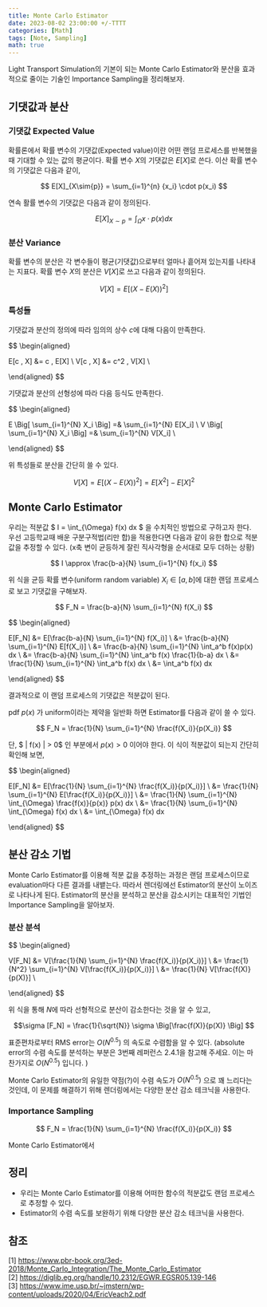 ```yaml
---
title: Monte Carlo Estimator
date: 2023-08-02 23:00:00 +/-TTTT
categories: [Math]
tags: [Note, Sampling]  
math: true
---
```


Light Transport Simulation의 기본이 되는 Monte Carlo Estimator와 분산을 효과적으로 줄이는 기술인 Importance Sampling을 정리해보자.

## 기댓값과 분산

### 기댓값 Expected Value

확률론에서 확률 변수의 기댓값(Expected value)이란 어떤 랜덤 프로세스를 반복했을 때 기대할 수 있는 값의 평균이다. 확률 변수 $X$의 기댓값은 $E[X]$로 쓴다. 이산 확률 변수의 기댓값은 다음과 같이, 

$$ E[X]_{X\sim{p}} = \sum_{i=1}^{n} {x_i} \cdot p(x_i) $$

연속 활률 변수의 기댓값은 다음과 같이 정의된다.

$$ E[X]_{X\sim{p}} = \int_{\Omega} x \cdot p(x) dx$$

### 분산 Variance

확률 변수의 분산은 각 변수들이 평균(기댓값)으로부터 얼마나 흩어져 있는지를 나타내는 지표다. 확률 변수 $X$의 분산은 $V[X]$로 쓰고 다음과 같이 정의된다.

$$ V[X] = E[(X-E(X))^2] $$

### 특성들

기댓값과 분산의 정의에 따라 임의의 상수 $c$에 대해 다음이 만족한다.

$$ \begin{aligned} 

E[c \, X] &= c \, E[X] \\
V[c \, X] &= c^2 \, V[X] \\

\end{aligned} $$

기댓값과 분산의 선형성에 따라 다음 등식도 만족한다.

$$ \begin{aligned} 

E \Big[ \sum_{i=1}^{N} X_i \Big] =& \sum_{i=1}^{N} E[X_i] \\
V \Big[ \sum_{i=1}^{N} X_i \Big] =& \sum_{i=1}^{N} V[X_i] \\

\end{aligned} $$

위 특성들로 분산을 간단히 쓸 수 있다.

$$ V[X] = E[(X-E(X))^2] = E[X^2] - E[X]^2 $$

## Monte Carlo Estimator

우리는 적분값 $ I = \int_{\Omega} f(x) dx $ 을 수치적인 방법으로 구하고자 한다. 우선 고등학교때 배운 구분구적법(리만 합)을 적용한다면 다음과 같이 유한 합으로 적분 값을 추정할 수 있다. (x축 변이 균등하게 잘린 직사각형을 순서대로 모두 더하는 상황)

$$ I \approx \frac{b-a}{N} \sum_{i=1}^{N}  f(x_i) $$

위 식을 균등 확률 변수(uniform random variable) $X_i \in [a,b]$에 대한 랜덤 프로세스로 보고 기댓값을 구해보자.

$$ F_N = \frac{b-a}{N} \sum_{i=1}^{N} f(X_i) $$

$$ \begin{aligned} 

E[F_N] &= E[\frac{b-a}{N} \sum_{i=1}^{N} f(X_i)] \\ 
&= \frac{b-a}{N} \sum_{i=1}^{N} E[f(X_i)] \\
&= \frac{b-a}{N} \sum_{i=1}^{N} \int_a^b f(x)p(x) dx \\
&= \frac{b-a}{N} \sum_{i=1}^{N} \int_a^b f(x) \frac{1}{b-a} dx \\
&= \frac{1}{N} \sum_{i=1}^{N} \int_a^b f(x) dx \\
&= \int_a^b f(x) dx 

\end{aligned} $$

결과적으로 이 랜덤 프로세스의 기댓값은 적분값이 된다.

pdf $p(x)$ 가 uniform이라는 제약을 일반화 하면 Estimator를 다음과 같이 쓸 수 있다.

$$ F_N = \frac{1}{N} \sum_{i=1}^{N} \frac{f(X_i)}{p(X_i)} $$

단, $ \| f(x) \| > 0$ 인 부분에서 $p(x) > 0$ 이어야 한다. 이 식이 적분값이 되는지 간단히 확인해 보면, 

$$ \begin{aligned} 

E[F_N] &= E[\frac{1}{N} \sum_{i=1}^{N} \frac{f(X_i)}{p(X_i)}] \\ 
&= \frac{1}{N} \sum_{i=1}^{N} E[\frac{f(X_i)}{p(X_i)}] \\
&= \frac{1}{N} \sum_{i=1}^{N} \int_{\Omega} \frac{f(x)}{p(x)} p(x) dx \\
&= \frac{1}{N} \sum_{i=1}^{N} \int_{\Omega} f(x) dx \\
&= \int_{\Omega} f(x) dx 

\end{aligned} $$

## 분산 감소 기법

Monte Carlo Estimator를 이용해 적분 값을 추정하는 과정은 랜덤 프로세스이므로 evaluation마다 다른 결과를 내뱉는다. 따라서 렌더링에선 Estimator의 분산이 노이즈로 나타나게 된다. Estimator의 분산을 분석하고 분산을 감소시키는 대표적인 기법인 Importance Sampling을 알아보자.

### 분산 분석

$$ \begin{aligned} 

V[F_N] &= V[\frac{1}{N} \sum_{i=1}^{N} \frac{f(X_i)}{p(X_i)}] \\ 
&= \frac{1}{N^2} \sum_{i=1}^{N} V[\frac{f(X_i)}{p(X_i)}] \\ 
&= \frac{1}{N} V[\frac{f(X)}{p(X)}] \\

\end{aligned} $$

위 식을 통해 $N$에 따라 선형적으로 분산이 감소한다는 것을 알 수 있고,

$$\sigma [F_N] = \frac{1}{\sqrt{N}} \sigma \Big[\frac{f(X)}{p(X)} \Big] $$

표준편차로부터 RMS error는 $O(N^{0.5})$ 의 속도로 수렴함을 알 수 있다. (absolute error의 수렴 속도를 분석하는 부분은 3번째 레퍼런스 2.4.1을 참고해 주세요. 이는 마찬가지로 $O(N^{0.5})$ 입니다. )

Monte Carlo Estimator의 유일한 약점(?)이 수렴 속도가 $O(N^{0.5})$ 으로 꽤 느리다는 것인데, 이 문제를 해결하기 위해 렌더링에서는 다양한 분산 감소 테크닉을 사용한다. 

### Importance Sampling

$$ F_N = \frac{1}{N} \sum_{i=1}^{N} \frac{f(X_i)}{p(X_i)} $$

Monte Carlo Estimator에서 

## 정리

- 우리는 Monte Carlo Estimator를 이용해 어떠한 함수의 적분값도 랜덤 프로세스로 추정할 수 있다.
- Estimator의 수렴 속도를 보완하기 위해 다양한 분산 감소 테크닉을 사용한다.

## 참조

[1] <https://www.pbr-book.org/3ed-2018/Monte_Carlo_Integration/The_Monte_Carlo_Estimator>  
[2] <https://diglib.eg.org/handle/10.2312/EGWR.EGSR05.139-146>  
[3] <https://www.ime.usp.br/~jmstern/wp-content/uploads/2020/04/EricVeach2.pdf>  

